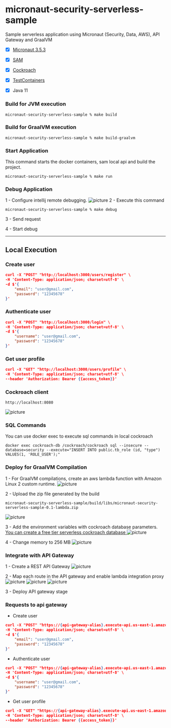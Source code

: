 # micronaut-security-serverless-sample
Sample serverless application using Micronaut (Security, Data, AWS), API Gateway and GraalVM

- [x] [Micronaut 3.5.3](https://micronaut.io/)
- [x] [SAM](https://aws.amazon.com/pt/serverless/sam/)
- [x] [Cockroach](https://www.cockroachlabs.com/)
- [x] [TestContainers](https://www.testcontainers.org/modules/databases/jdbc/)
- [x] Java 11


### Build for JVM execution
```console
micronaut-security-serverless-sample % make build
```

### Build for GraalVM execution
```console
micronaut-security-serverless-sample % make build-graalvm
```

### Start Application
This command starts the docker containers, sam local api and build the project.
```console
micronaut-security-serverless-sample % make run
```

### Debug Application
1 - Configure intellij remote debugging.
![picture](img/debug.png)
2 - Execute this command
```console
micronaut-security-serverless-sample % make debug
```

3 - Send request

4 - Start debug

-----

## Local Execution

### Create user
```json
curl -X "POST" "http://localhost:3000/users/register" \
-H 'Content-Type: application/json; charset=utf-8' \
-d $'{
    "email": "user@gmail.com",
    "password": "12345678"
}'
```
### Authenticate user
```json
curl -X "POST" "http://localhost:3000/login" \
-H 'Content-Type: application/json; charset=utf-8' \
-d $'{
    "username": "user@gmail.com",
    "password": "12345678"
}'
```

### Get user profile
```json
curl -X "GET" "http://localhost:3000/users/profile" \
-H 'Content-Type: application/json; charset=utf-8' \
--header 'Authorization: Bearer {{access_token}}' 
```

### Cockroach client

```console
http://localhost:8080
```
![picture](img/cockroach.png)

### SQL Commands

You can use docker exec to execute sql commands in local cockroach
```console
docker exec cockroach-db /cockroach/cockroach sql --insecure --database=security --execute="INSERT INTO public.tb_role (id, "type") VALUES(1, 'ROLE_USER');"
```

### Deploy for GraalVM Compilation

1 - For GraalVM compilations, create an aws lambda function with Amazon Linux 2 custom runtime.
![picture](img/create-lambda-function.png)

2 - Upload the zip file generated by the build
```console
micronaut-security-serverless-sample/build/libs/micronaut-security-serverless-sample-0.1-lambda.zip
```
![picture](img/updload-package.png)

3 - Add the environment variables with cockroach database parameters.
[You can create a free tier serverless cockroach database
](https://www.cockroachlabs.com/get-started-cockroachdb/)
![picture](img/adding-enviroment-variables.png)

4 - Change memory to 256 MB
![picture](img/memory-config.png)

### Integrate with API Gateway

1 - Create a REST API Gateway
![picture](img/create-api-gateway.png)

2 - Map each route in the API gateway and enable lambda integration proxy
![picture](img/api-gateway-post-auth-user.png)
![picture](img/api-gateway-post-register-user.png)
![picture](img/api-gateway-get-user-profile.png)

3 - Deploy API gateway stage


### Requests to api gateway

- Create user
```json
curl -X "POST" "https://{api-gateway-alias}.execute-api.us-east-1.amazonaws.com/prod/users/register" \
-H 'Content-Type: application/json; charset=utf-8' \
-d $'{
    "email": "user@gmail.com",
    "password": "12345678"
}'
```
- Authenticate user
```json
curl -X "POST" "https://{api-gateway-alias}.execute-api.us-east-1.amazonaws.com/prod/login" \
-H 'Content-Type: application/json; charset=utf-8' \
-d $'{
    "username": "user@gmail.com",
    "password": "12345678"
}'
```

- Get user profile
```json
curl -X "GET" "https://{api-gateway-alias}.execute-api.us-east-1.amazonaws.com/prod/users/profile" \
-H 'Content-Type: application/json; charset=utf-8' \
--header 'Authorization: Bearer {{access_token}}' 
```